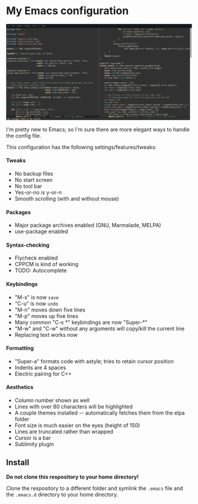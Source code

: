 # My Emacs configuration

![screenshot](https://raw.githubusercontent.com/AnimatedRNG/emacs-config/4b20aae9c534cd1f78a36c6576f6e2d4f2090ba4/img/screenshot_1.png)

I'm pretty new to Emacs; so I'm sure there are more elegant ways
to handle the config file.

This configuration has the following settings/features/tweaks:

#### Tweaks

* No backup files
* No start screen
* No tool bar
* Yes-or-no is y-or-n
* Smooth scrolling (with and without mouse)

#### Packages

* Major package archives enabled (GNU, Marmalade, MELPA)
* use-package enabled

#### Syntax-checking

* Flycheck enabled
* CPPCM is kind of working
* TODO: Autocomplete

#### Keybindings

* "M-s" is now `save`
* "C-u" is now `undo`
* "M-n" moves down five lines
* "M-p" moves up five lines
* Many common "C-x \*" keybindings are now "Super-\*"
* "M-w" and "C-w" without any arguments will copy/kill the current line
* Replacing text works now

#### Formatting

* "Super-a" formats code with astyle; tries to retain cursor position
* Indents are 4 spaces
* Electric pairing for C++

#### Aesthetics

* Column number shown as well
* Lines with over 80 characters will be highlighted
* A couple themes installed -- automatically fetches them from the
  elpa folder
* Font size is much easier on the eyes (height of 150)
* Lines are truncated rather than wrapped
* Cursor is a bar
* Sublimity plugin


## Install

**Do not clone this respository to your home directory!**

Clone the respository to a different folder and symlink the `.emacs` file
and the `.emacs.d` directory to your home directory.
